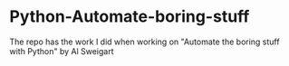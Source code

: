 # Python-Automate-boring-stuff
The repo has the work I did when working on "Automate the boring stuff with Python" by Al Sweigart
